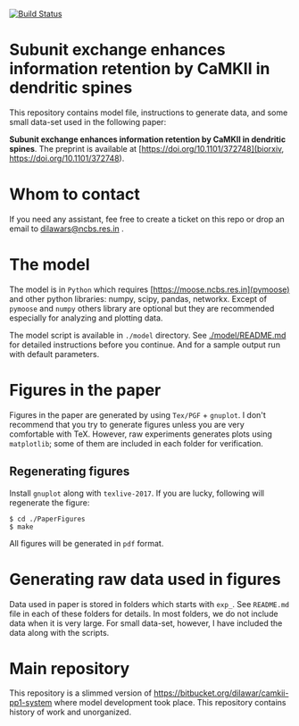 [![Build Status](https://travis-ci.org/dilawar/SinghAndBhalla_CaMKII_SubunitExchange_2018.svg?branch=master)](https://travis-ci.org/dilawar/SinghAndBhalla_CaMKII_SubunitExchange_2018)

# Subunit exchange enhances information retention by CaMKII in dendritic spines

This repository contains model file, instructions to generate data, and some small 
data-set used in the following paper:

**Subunit exchange enhances information retention by CaMKII in dendritic spines**. 
The preprint is available at [https://doi.org/10.1101/372748](biorxiv, https://doi.org/10.1101/372748).

# Whom to contact

If you need any assistant, fee free to create a ticket on this repo or drop an email to dilawars@ncbs.res.in .

# The model

The model is in `Python` which requires [https://moose.ncbs.res.in](pymoose) and
other python libraries: numpy, scipy, pandas, networkx. Except of `pymoose` and
`numpy` others library are optional but they are recommended especially for
analyzing and plotting data.

The model script is available in `./model` directory. See
[./model/README.md](model/README.md) for detailed instructions before you
continue. And for a sample output run with default parameters.

# Figures in the paper

Figures in the paper are generated by using `Tex/PGF` + `gnuplot`. I don't
recommend that you try to generate figures unless you are very comfortable
with TeX. However, raw experiments generates plots using `matplotlib`; some of
them are included in each folder for verification.

## Regenerating figures

Install `gnuplot` along with `texlive-2017`. If you are lucky, following will regenerate
the figure:

    $ cd ./PaperFigures
    $ make
    
All figures will be generated in `pdf` format.

# Generating raw data used in figures

Data used in paper is stored in folders which starts with `exp_`.
See `README.md` file in each of these folders for details. In most folders, we
do not include data when it is very large. For small data-set, however, I have
included the data along with the scripts.

# Main repository

This repository is a slimmed version of
https://bitbucket.org/dilawar/camkii-pp1-system where model development took
place. This repository contains history of work and unorganized.
